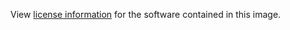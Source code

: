 View [license information](https://github.com/Tarsnap/spiped/blob/master/COPYRIGHT) for the software contained in this image.
